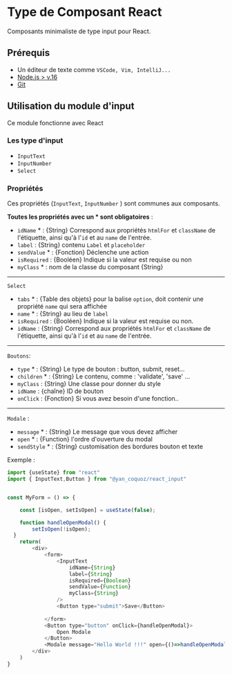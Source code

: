 # Type de Composant React

Composants minimaliste de type input pour React.

## Prérequis

- Un éditeur de texte comme `VSCode, Vim, IntelliJ...`
- [Node.js > v.16](https://nodejs.org/en/)
- [Git](https://git-scm.com/)

## Utilisation du module d'input

Ce module fonctionne avec React

### Les type d'input

- `InputText`
- `InputNumber`
- `Select`

### Propriétés

Ces propriétés (`InputText`, `InputNumber` ) sont communes aux composants.

**Toutes les propriétés avec un * sont obligatoires** :

- `idName` * : {String} Correspond aux propriétés `htmlFor` et `className` de l'étiquette, ainsi qu'à l'`id` et au `name` de l'entrée.
- `label` : {String} contenu `Label` et `placeholder`
- `sendValue` * : {Fonction} Déclenche une action
- `isRequired` : {Booléen} Indique si la valeur est requise ou non
- `myClass` * : nom de la classe du composant {String}

---

`Select`

- `tabs` * : {Table des objets} pour la balise `option`, doit contenir une propriété `name` qui sera affichée
- `name` * : {String} au lieu de `label`
- `isRequired` : {Booléen} Indique si la valeur est requise ou non.
- `idName` : {String} Correspond aux propriétés `htmlFor` et `className` de l'étiquette, ainsi qu'à l'`id` et au `name` de l'entrée.

---

`Boutons`:

- `type` * : {String} Le type de bouton : button, submit, reset...
- `children` * : {String} Le contenu, comme : 'validate', 'save' ...
- `myClass` : {String} Une classe pour donner du style
- `idName` : {chaîne} ID de bouton
- `onClick` : {Fonction} Si vous avez besoin d'une fonction..

---

`Modale` :

- `message` * : {String} Le message que vous devez afficher
- `open` * : {Function} l'ordre d'ouverture du modal
- `sendStyle` * : {String} customisation des bordures bouton et texte

Exemple :

```javascript
import {useState} from "react"
import { InputText,Button } from "@yan_coquoz/react_input"


const MyForm = () => {

    const [isOpen, setIsOpen] = useState(false);

    function handleOpenModal() {
        setIsOpen(!isOpen);
  }
    return(
        <div>
            <form>
                <InputText 
                    idName={String} 
                    label={String} 
                    isRequired={Boolean} 
                    sendValue={Function} 
                    myClass={String} 
                />
                <Button type="submit">Save</Button>
         
            </form>
            <Button type="button" onClick={handleOpenModal}>
                Open Modale
            </Button>
            <Modale message="Hello World !!!" open={()=>handleOpenModal()} sendStyle={"red"} />
        </div>
    )
}
```
